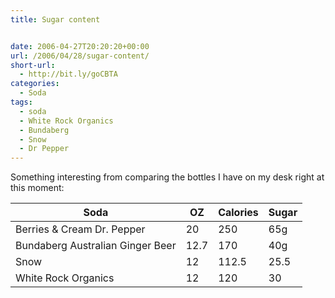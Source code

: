 ```yaml
---
title: Sugar content


date: 2006-04-27T20:20:20+00:00
url: /2006/04/28/sugar-content/
short-url:
  - http://bit.ly/goCBTA
categories:
  - Soda
tags:
  - soda
  - White Rock Organics
  - Bundaberg
  - Snow
  - Dr Pepper
---
```

Something interesting from comparing the bottles I have on my desk right at this moment:


Soda | OZ | Calories | Sugar
--- | --- | --- | ---
Berries & Cream Dr. Pepper | 20 | 250 | 65g
Bundaberg Australian Ginger Beer | 12.7 | 170 | 40g
Snow | 12 | 112.5 | 25.5
White Rock Organics | 12 | 120 | 30